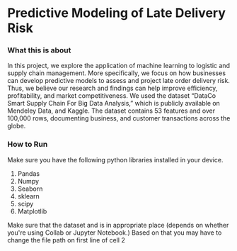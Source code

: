 # Predictive Modeling of Late Delivery Risk

### What this is about  

In this project, we explore the application of machine learning to logistic and supply chain management. More specifically, we focus on how businesses can develop predictive models to assess and project late order delivery risk. Thus, we believe our research and findings can help improve efficiency, profitability, and market competitiveness. We used the dataset “DataCo Smart Supply Chain For Big Data Analysis,” which is publicly available on Mendeley Data, and Kaggle. The dataset contains 53 features and over 100,000 rows, documenting business, and customer transactions across the globe. 

### How to Run

Make sure you have the following python libraries installed in your device.
1. Pandas
2. Numpy
3. Seaborn
4. sklearn
5. scipy
6. Matplotlib

Make sure that the dataset and is in appropriate place (depends on whether you're using Collab or Jupyter Notebook.)
Based on that you may have to change the file path on first line of cell 2 

